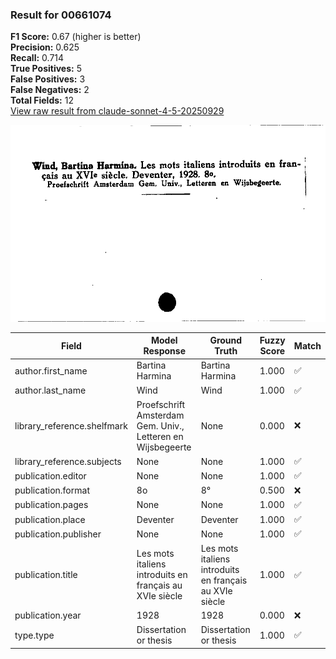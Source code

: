 ### Result for 00661074
**F1 Score:** 0.67 (higher is better)<br>**Precision:** 0.625<br>**Recall:** 0.714<br>**True Positives:** 5<br>**False Positives:** 3<br>**False Negatives:** 2<br>**Total Fields:** 12<br>[View raw result from claude-sonnet-4-5-20250929](https://github.com/RISE-UNIBAS/humanities_data_benchmark/blob/main/results/2025-09-30/T0230/request_T0230_00661074.json)

<img src="https://github.com/RISE-UNIBAS/humanities_data_benchmark/blob/main/benchmarks/zettelkatalog/images/00661074.jpg?raw=true" alt="00661074" width="600px">

| Field | Model Response | Ground Truth | Fuzzy Score | Match |
|-------|----------------|--------------|-------------|-------|
| author.first_name | Bartina Harmina | Bartina Harmina | 1.000 | ✅ |
| author.last_name | Wind | Wind | 1.000 | ✅ |
| library_reference.shelfmark | Proefschrift Amsterdam Gem. Univ., Letteren en Wijsbegeerte | None | 0.000 | ❌ |
| library_reference.subjects | None | None | 1.000 | ✅ |
| publication.editor | None | None | 1.000 | ✅ |
| publication.format | 8o | 8° | 0.500 | ❌ |
| publication.pages | None | None | 1.000 | ✅ |
| publication.place | Deventer | Deventer | 1.000 | ✅ |
| publication.publisher | None | None | 1.000 | ✅ |
| publication.title | Les mots italiens introduits en français au XVIe siècle | Les mots italiens introduits en français au XVIe siècle | 1.000 | ✅ |
| publication.year | 1928 | 1928 | 0.000 | ❌ |
| type.type | Dissertation or thesis | Dissertation or thesis | 1.000 | ✅ |
